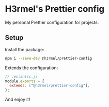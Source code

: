 # H3rmel's Prettier config

My personal Prettier configuration for projects.

## Setup

Install the package:

```bash
npm i --save-dev @h3rmel/prettier-config
```

Extends the configuration:

```js
// .eslintrc.js
module.exports = {
  extends: ["@h3rmel/prettier-config"],
};
```

And enjoy it!
